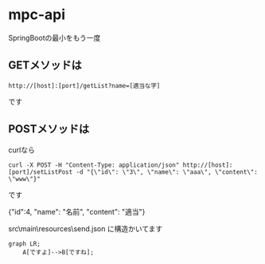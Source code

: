 # mpc-api
SpringBootの最小をもう一度
## GETメソッドは
```
http://[host]:[port]/getList?name=[適当な字]
```
です
## POSTメソッドは
curlなら
```
curl -X POST -H "Content-Type: application/json" http://[host]:[port]/setListPost -d "{\"id\": \"3\", \"name\": \"aaa\", \"content\": \"www\"}"
```
です

{"id":4, "name": "名前", "content": "適当"}

src\main\resources\send.json に構造かいてます

```mermaid
graph LR;
    A[ですよ]-->B[ですね];
```
